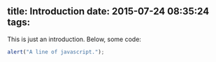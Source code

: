 title: Introduction
date: 2015-07-24 08:35:24
tags:
---
This is just an introduction. Below, some code:

```javascript
alert("A line of javascript.");
```
